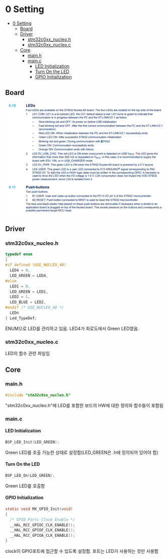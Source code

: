 # 0 Setting

- [0 Setting](#0-setting)
  - [Board](#board)
  - [Driver](#driver)
    - [stm32c0xx\_nucleo.h](#stm32c0xx_nucleoh)
    - [stm32c0xx\_nucleo.c](#stm32c0xx_nucleoc)
  - [Core](#core)
    - [main.h](#mainh)
    - [main.c](#mainc)
      - [LED Initialization](#led-initialization)
      - [Turn On the LED](#turn-on-the-led)
      - [GPIO Initialization](#gpio-initialization)

## Board
![Board](./images/Board.png)

## Driver
### stm32c0xx_nucleo.h
```c
typedef enum
{
#if defined (USE_NUCLEO_48)
  LED4 = 0,
  LED_GREEN = LED4,
#else
  LED1 = 0,
  LED_GREEN = LED1,
  LED2 = 1,
  LED_BLUE = LED2,
#endif /* USE_NUCLEO_48 */
  LEDn
} Led_TypeDef;
```
ENUM으로 LED를 관리하고 있음. LED4가 회로도에서 Green LED였음.

### stm32c0xx_nucleo.c
LED의 함수 관련 파일임

## Core
### main.h
```c
#include "stm32c0xx_nucleo.h"
```
"stm32c0xx_nucleo.h"에 LED를 포함한 보드의 HW에 대한 정의와 함수들이 포함됨

### main.c
#### LED Initialization
```c
BSP_LED_Init(LED_GREEN);
```
Green LED를 호출 가능한 상태로 설정함(LED_GREEN은 .h에 정의되어 있어야 함)

#### Turn On the LED
```c
BSP_LED_On(LED_GREEN);
```
Green LED를 호출함

#### GPIO Initialization
```c
static void MX_GPIO_Init(void)
{
  /* GPIO Ports Clock Enable */
  __HAL_RCC_GPIOC_CLK_ENABLE();
  __HAL_RCC_GPIOF_CLK_ENABLE();
  __HAL_RCC_GPIOA_CLK_ENABLE();
}
```
clock이 GPIO포트에 접근할 수 있도록 설정함. 포트는 LED가 사용하는 것만 사용함

